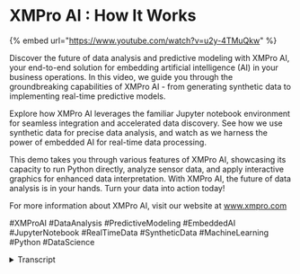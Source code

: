 # XMPro AI : How It Works
{% embed url="https://www.youtube.com/watch?v=u2y-4TMuQkw" %}

Discover the future of data analysis and predictive modeling with XMPro AI, your end-to-end solution for embedding artificial intelligence (AI) in your business operations. In this video, we guide you through the groundbreaking capabilities of XMPro AI - from generating synthetic data to implementing real-time predictive models.

Explore how XMPro AI leverages the familiar Jupyter notebook environment for seamless integration and accelerated data discovery. See how we use synthetic data for precise data analysis, and watch as we harness the power of embedded AI for real-time data processing.

This demo takes you through various features of XMPro AI, showcasing its capacity to run Python directly, analyze sensor data, and apply interactive graphics for enhanced data interpretation. With XMPro AI, the future of data analysis is in your hands. Turn your data into action today!

For more information about XMPro AI, visit our website at www.xmpro.com

#XMProAI #DataAnalysis #PredictiveModeling #EmbeddedAI #JupyterNotebook #RealTimeData #SyntheticData #MachineLearning #Python #DataScience
<details>
<summary>Transcript</summary>welcome to XM Pro AI

a revolutionary platform transforming

data analysis and predictive modeling

let's dive in and discover how it works

we start our journey with Innovation and

augmentation in a familiar Jupiter

notebook environment

this comfortable playground is an ideal

space for data scientists and engineers

they can use pre-existing libraries and

python models accelerating the analysis

process

we Dive Right into synthetic data

creation

here we're generating data for a beer

quality prediction model using an

external Library numpy

however the flexibility of XM Pro AI

means that you can also import your own

data

now armed with our synthetic data we

turn to data analysis

chat GPT our augmentation partner steps

in helping us visualize a correlation

Matrix for precise data analysis

with this we create in test regression

models unraveling the stories our data

has to tell

our model is now ready to be fetched

inside a data stream

XM Pro AI is equipped to process

real-time data bringing the power of

embedded AI to your fingertips

simultaneously our ml flow interface

lets you choose and run various models

truly giving you the reins

as we journey deeper we arrive at the

heart of XM Pro ai's capabilities

embedded AI

we take real-time data apply our chosen

models and the insights are pushed into

a front-end digital twin application

now let's take a moment to dive into

this front-end application

imagine being able to interact with the

data in real time to generate

predictions or ask questions directly to

the application

see how easy it is to view and analyze

maintenance history

decide on the next steps and even create

a work order request for Mirror

but that's not all

XM Pro AI has a myriad of capabilities

and possibilities

want to run python directly

sure thing

want to analyze sensor data with

beautiful graphics

no problem

the XM Pro AI platform is continually

evolving to meet your data analysis

needs

XM Pro AI offers an end-to-end AI and

data analysis solution from synthetic

data generation and Analysis to

predictive modeling and real-time

application

with our platform the future of data

analysis is at your fingertips

XM Pro AI where data transforms into

action

want to know more

contact the XM protein today
</details>